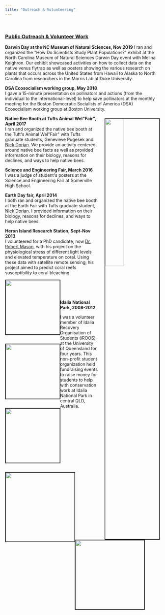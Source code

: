 ```yaml
---
title: "Outreach & Volunteering"
---
```

<br>

### <u>Public Outreach & Volunteer Work </u>  

**Darwin Day at the NC Museum of Natural Sciences, Nov 2019**
I ran and organized the "How Do Scientists Study Plant Populations?" exhibit at the North Carolina Museum of Natural Sciences Darwin Day event with Melina Keighron. Our exhibit showcased activities on how to collect data on the native venus flytrap as well as posters showing the various research on plants that occurs across the United States from Hawaii to Alaska to North Carolina from researchers in the Morris Lab at Duke University.  

**DSA Ecosocialism working group, May 2018**  
I gave a 15-minute presentation on pollinators and actions (from the individual to the international-level) to help save pollinators at the monthly meeting for the Boston Democratic Socialists of America (DSA) Ecosocialism working group at Boston University.  

<img src="/img/outreach_1.jpg" style="width:35%; border:2px solid; margin-left: 20px; margin-top: 8px" align="right">**Native Bee Booth at Tufts Animal Wel"Fair", April 2017**  
I ran and organized the native bee booth at the Tuft's Animal Wel"Fair" with Tufts graduate students, Genevieve Pugesek and <span style="color:blue">[Nick Dorian](https://nicholasdorian.weebly.com/)</span>. We provide an activity centered around native bee facts as well as provided information on their biology, reasons for declines, and ways to help native bees.   

**Science and Engineering Fair, March 2016**  
I was a judge of student's posters at the Science and Engineering Fair at Somerville High School.   

**Earth Day fair, April 2014**  
I both ran and organized the native bee booth at the Earth Fair with Tufts graduate student, <span style="color:blue">[Nick Dorian](https://nicholasdorian.weebly.com/)</span>. I provided information on their biology, reasons for declines, and ways to help native bees.   

**Heron Island Research Station, Sept-Nov 2013**  
I volunteered for a PhD candidate, now <span style="color:blue">[Dr. Robert Mason](https://www.marinespatialecologylab.org/robert-mason)</span>, with his project on the physiological stress of different light levels and elevated temperature on coral. Using these data with satellite remote sensing, his project aimed to predict coral reefs susceptibility to coral bleaching.  


<img src="/img/heron_1.jpg" style="float: left; border:2px solid; height: 12.6em; margin-right: -0.25%; margin-bottom: 2em;">
<img src="/img/heron_2.jpg" style="float: left; border:2px solid; height: 12.6em; margin-right: -0.25%; margin-bottom: 2em;">
<img src="/img/heron_3.jpg" style="float: left; border:2px solid; height: 12.6em; margin-right: -0.25%; margin-bottom: 2em;">   

  
<br>
<br>
<br>
  
**Idalia National Park, 2008-2012**  

I was a volunteer member of Idalia Recovery Organisation of Students (iROOS) at the University of Queensland for four years. This non-profit student organization held fundraising events to raise money for students to help with conservation work at Idalia National Park in central QLD, Australia.  
  
<img src="/img/iROOS_snake.jpg" style="float: left; border:2px solid; height: 16em; margin-right: -0.25%; margin-bottom: 2em;">
<img src="/img/iROOS_work.jpg" style="float: left; border:2px solid; height: 16em; margin-bottom: 1em; margin-right: 1em">   

<span style="color:white">space</span>    